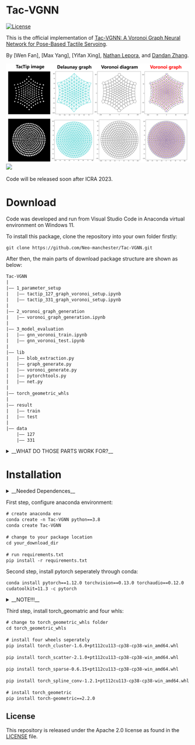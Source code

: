 # Tac-VGNN

[![License](https://img.shields.io/badge/License-Apache_2.0-blue.svg)](https://opensource.org/licenses/Apache-2.0) 

This is the official implementation of [Tac-VGNN: A Voronoi Graph Neural Network for Pose-Based Tactile Servoing](https://sites.google.com/view/tac-vgnn/home).


By [Wen Fan], [Max Yang], [Yifan Xing], [Nathan Lepora](https://scholar.google.com/citations?hl=zh-CN&user=fb2WiJgAAAAJ), and [Dandan Zhang](https://scholar.google.com/citations?hl=zh-CN&user=233I39oAAAAJ).



![](https://github.com/Neo-manchester/Tac-VGNN/blob/main/README_IMG/voronoi_graph_generation.png)
![](https://github.com/Neo-manchester/Tac-VGNN/blob/main/README_IMG/vgnn_interpretability_crop.png)

 Code will be released soon after ICRA 2023.
 
 # Download
 
 Code was developed and run from Visual Studio Code in Anaconda virtual environment on Windows 11. 
 
 To install this package, clone the repository into your own folder firstly:
 
 ```
 git clone https://github.com/Neo-manchester/Tac-VGNN.git
 ```

After then, the main parts of download package structure are shown as below:

```
Tac-VGNN   
|
|—— 1_parameter_setup                                 
|   |—— tactip_127_graph_voronoi_setup.ipynb 
|   |—— tactip_331_graph_voronoi_setup.ipynb
|
|—— 2_voronoi_graph_generation
|   |—— voronoi_graph_generation.ipynb
|
|—— 3_model_evaluation
|   |—— gnn_voronoi_train.ipynb
|   |—— gnn_voronoi_test.ipynb
|
|—— lib
|   |—— blob_extraction.py
|   |—— graph_generate.py
|   |—— voronoi_generate.py
|   |—— pytorchtools.py
|   |—— net.py
|
|—— torch_geometric_whls
|
|—— result
|   |—— train
|   |—— test
|
|—— data
    |—— 127
    |—— 331

```

<details><summary> __WHAT DO THOSE PARTS WORK FOR?__ </summary>
<p>

* 1_parameter_setup/tactip_(127/331)_graph_voronoi_setup.ipynb ：detailed examples to show how parameters tuned. 
 
* 2_voronoi_graph_generation/voronoi_graph_generation.ipynb ：generation tutorial of voronoi graph dataset. 
 
* 3_model_evaluation/gnn_voronoi_(train/test).ipynb ：train and evaluation tutorials of Tac-VGNN model.
 
* lib ：function libraries used for upper three steps.
 
* torch_geometric_whls ：four whl files supporting for torch_geometric running.
 
* result/(train/test) ：folders for train/test materials, including train/val set, test set, best_train_model and plots.
 
* data/(127/331) ：raw image data for graph_voronoi_setup.ipynb and voronoi_graph_generation.ipynb.

</p>
</details>


# Installation

<details><summary> __Needed Dependences__ </summary>
<p>

```
python==3.8.0
numpy==1.24.1
scipy==1.10.1
torch==1.12.1
pandas==1.5.3
pytorch==1.12.0
torchvision==0.13.0
torchaudio==0.12.0
cudatoolkit==11.3.1
ipykernel==6.20.2
matplotlib==3.6.3
opencv_python==4.7.0.68
torch-geometric==2.2.0
torch-cluster==1.6.0
torch-scatter==2.1.0
torch-sparse==0.6.15
torch-spline-conv==1.2.1
```

</p>
</details>



First step, configure anaconda environment:

```
# create anaconda env
conda create -n Tac-VGNN python==3.8
conda create Tac-VGNN

# change to your package location
cd your_download_dir

# run requirements.txt
pip install -r requirements.txt
```

Second step, install pytorch seperately through conda:

```
conda install pytorch==1.12.0 torchvision==0.13.0 torchaudio==0.12.0 cudatoolkit=11.3 -c pytorch
```

<details><summary> __NOTE!!!__ </summary>
<p>
 
* Only install pytorch from official site https://pytorch.org/ 

* To fit your own OS and cuda, previous pytorch version found here https://pytorch.org/get-started/previous-versions/
 
* DO NOT use 'pip' to install pytorch instead of 'conda' to prevent negtive influence for torch_geometric!!! 
 
   ref: https://stackoverflow.com/questions/73046416/torch-geometric-error-filenotfound-could-not-find-module-conda-envs

 
</p>
</details>

Third step, install torch_geomatric and four whls:

```
# change to torch_geometric_whls folder
cd torch_geometric_whls

# install four wheels seperately
pip install torch_cluster-1.6.0+pt112cu113-cp38-cp38-win_amd64.whl

pip install torch_scatter-2.1.0+pt112cu113-cp38-cp38-win_amd64.whl

pip install torch_sparse-0.6.15+pt112cu113-cp38-cp38-win_amd64.whl

pip install torch_spline_conv-1.2.1+pt112cu113-cp38-cp38-win_amd64.whl

# install torch_geometric
pip install torch-geometric==2.2.0
```



## License

This repository is released under the Apache 2.0 license as found in the [LICENSE](https://github.com/Neo-manchester/Tac-VGNN/blob/main/LICENSE) file.


